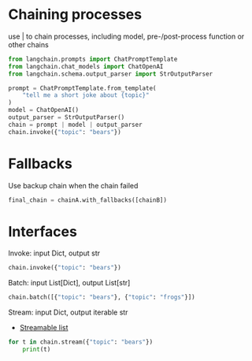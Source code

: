 # Chaining processes

use | to chain processes, including model, pre-/post-process function or other chains
```python 
from langchain.prompts import ChatPromptTemplate
from langchain.chat_models import ChatOpenAI
from langchain.schema.output_parser import StrOutputParser

prompt = ChatPromptTemplate.from_template(
    "tell me a short joke about {topic}"
)
model = ChatOpenAI()
output_parser = StrOutputParser()
chain = prompt | model | output_parser
chain.invoke({"topic": "bears"})
```

# Fallbacks
Use backup chain when the chain failed
```python 
final_chain = chainA.with_fallbacks([chainB])
```

# Interfaces

Invoke: input Dict, output str
```python 
chain.invoke({"topic": "bears"})
```
Batch: input List[Dict], output List[str]
```python 
chain.batch([{"topic": "bears"}, {"topic": "frogs"}])
```
Stream: input Dict, output iterable str
- [Streamable list](https://python.langchain.com/docs/integrations/chat/)
```python 
for t in chain.stream({"topic": "bears"})
    print(t)
```